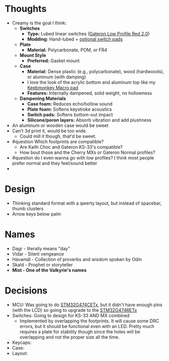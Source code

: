 # Thoughts
- Creamy is the goal I think:
	- **Switches**
		- **Type:** Lubed linear switches ([Gateron Low Profile Red 2.0](https://www.gateron.co/products/gateron-low-profile-mechanical-switch-set)) 
		- **Modding:** Hand-lubed + [optional switch pads](https://kbdfans.com/products/kbdfans-switches-pads-2-versions?srsltid=AfmBOoptZHauGuXYJ7l-Q1lHE2x1i-Pt6qjrls7YjJZdpwHf8CYOd4Ru)
	- **Plate**
		- **Material:** Polycarbonate, POM, or FR4
	- **Mount Style**
		- **Preferred:** Gasket mount
	- **Case**
		- **Material:** Dense plastic (e.g., polycarbonate), wood (hardwoods), or aluminum (with damping)
		- I love the look of the acrylic bottom and aluminum top like my [Keebmonkey Macro pad](https://a.co/d/2MB5Fzj)
		- **Features:** Internally dampened, solid weight, no hollowness
	- **Dampening Materials**
		- **Case foam:** Reduces echo/hollow sound
		- **Plate foam:** Softens keystroke acoustics
		- **Switch pads:** Softens bottom-out impact
		- **Silicone/poron layers:** Absorb vibration and add plushness
- An aluminum or wooden case would be sweet
- Can't 3d print it, would be too wide.
	- Could mill it though, that'd be sweet. 
- #question Which footprints are compatible?
	- Are Kailh Choc and Gateron KS-33's compatible?
	- How bout those and the Cherry MXs or Gateron Normal profiles?
- #question do I even wanna go with low profiles? I think most people prefer normal and they feel/sound better
- 
# Design
- Thinking standard format with a qwerty layout, but instead of spacebar, thumb clusters
- Arrow keys below palm

# Names
- Dagr - literally means "day"
- Vidar - Silent vengeance
- Hávamál - Collection of proverbs and wisdom spoken by Odin
- Skald - Prophet or storyteller
- **Mist - One of the Valkyrie's names**

# Decisions
- MCU: Was going to do [STM32G474CETx](https://www.st.com/resource/en/datasheet/stm32g474cb.pdf), but it didn't have enough pins (with the LCD) so going to upgrade to the [STM32G474RETx](https://www.st.com/resource/en/datasheet/stm32g474cb.pdf)
- Switches: Going to design for KS-33 AND MX combined
	- Implemented by overlapping the footprints. It will cause some DRC errors, but it should be functional even with an LED. Pretty much requires a plate for stability though since the holes will be overlapping and not the proper size all the time.
- Keycaps: 
- Case:
- Layout: 